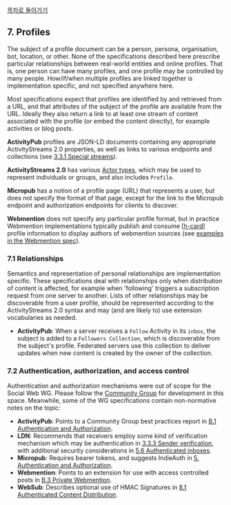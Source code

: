 [목차로 돌아가기](SocialWebProtocolsContents.md)

## 7. Profiles

The subject of a profile document can be a person, persona, organisation, bot, location, or other. None of the specifications described here prescribe particular relationships between real-world entities and online profiles. That is, one person can have many profiles, and one profile may be controlled by many people. How/if/when multiple profiles are linked together is implementation specific, and not specified anywhere here.

Most specifications expect that profiles are identified by and retrieved from a URL, and that attributes of the subject of the profile are available from the URL. Ideally they also return a link to at least one stream of content associated with the profile (or embed the content directly), for example activities or blog posts.

**ActivityPub** profiles are JSON-LD documents containing any appropriate ActivityStreams 2.0 properties, as well as links to various endpoints and collections (see [3.3.1 Special streams](https://www.w3.org/TR/social-web-protocols/#streams-special)).

**ActivityStreams 2.0** has various [Actor types](https://www.w3.org/TR/activitystreams-core/#actors), which may be used to represent individuals or groups, and also includes `Profile`.

**Micropub** has a notion of a profile page (URL) that represents a user, but does not specify the format of that page, except for the link to the Micropub endpoint and authorization endpoints for clients to discover.

**Webmention** does not specify any particular profile format, but in practice Webmention implementations typically publish and consume [[h-card](https://www.w3.org/TR/social-web-protocols/#bib-h-card)] profile information to display authors of webmention sources (see [examples in the Webmention spec](https://www.w3.org/TR/webmention/#webmention-verification-p-4)).

### 7.1 Relationships

Semantics and representation of personal relationships are implementation specific. These specifications deal with relationships only when distribution of content is affected, for example when 'following' triggers a subscription request from one server to another. Lists of other relationships may be discoverable from a user profile, should be represented according to the ActivityStreams 2.0 syntax and may (and are likely to) use extension vocabularies as needed.

- **ActivityPub**: When a server receives a `Follow` Activity in its `inbox`, the subject is added to a `Followers Collection`, which is discoverable from the subject's profile. Federated servers use this collection to deliver updates when new content is created by the owner of the collection.

### 7.2 Authentication, authorization, and access control

Authentication and authorization mechanisms were out of scope for the Social Web WG. Please follow the [Community Group](https://www.w3.org/wiki/SocialCG) for development in this space. Meanwhile, some of the WG specifications contain non-normative notes on the topic:

- **ActivityPub**: Points to a Community Group best practices report in [B.1 Authentication and Authorization](https://www.w3.org/TR/activitypub/#authorization).
- **LDN**: Recommends that receivers employ some kind of verification mechanism which may be authentication in [3.3.3 Sender verification](https://www.w3.org/TR/ldn/#sender-verification), with additional security considerations in [5.6 Authenticated inboxes](https://www.w3.org/TR/ldn/#authenticated-inboxes).
- **Micropub**: Requires bearer tokens, and suggests IndieAuth in [5. Authentication and Authorization](https://www.w3.org/TR/micropub/#authentication-and-authorization).
- **Webmention**: Points to an extension for use with access controlled posts in [B.3 Private Webmention](https://www.w3.org/TR/webmention/#private-webmention).
- **WebSub**: Describes optional use of HMAC Signatures in [8.1 Authenticated Content Distribution](https://www.w3.org/TR/websub/#authenticated-content-distribution).